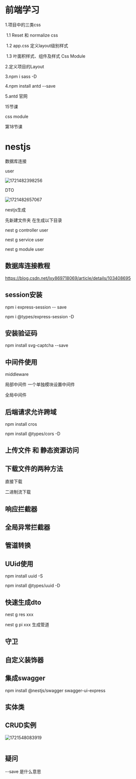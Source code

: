 # 前端学习

1.项目中的三类css

​	1.1 Reset 和 normalize css

​	1.2 app.css 定义layout级别样式	

​	1.3 叶面积样式、组件及样式 Css Module





2.定义项目的Layout

3.npm i sass -D

4.npm install antd --save

5.antd 官网

15节课

css module

第18节课





# nestjs

数据库连接

user

![1721482398256](C:\Users\15333\AppData\Roaming\Typora\typora-user-images\1721482398256.png)

DTO

![1721482657067](C:\Users\15333\AppData\Roaming\Typora\typora-user-images\1721482657067.png)



nestjs生成

先新建文件夹 在生成以下目录

nest g controller user

nest g service user

nest g module user



## 数据库连接教程

https://blog.csdn.net/lxy869718069/article/details/103408695





## session安装

npm i express-session -- save

npm i @types/express-session -D



## 安装验证码

npm install svg-captcha --save





## 中间件使用

middleware

局部中间件  一个单独模块设置中间件

全局中间件



## 后端请求允许跨域

npm install cros

npm install @types/cors  -D



## 上传文件  和   静态资源访问

## 下载文件的两种方法

直接下载

二进制流下载

## 响应拦截器

## 全局异常拦截器

## 管道转换

## UUid使用

npm install uuid -S

npm install @types/uuid -D



## 快速生成dto

nest g res xxx

nest g pi xxx   生成管道

## 守卫

## 自定义装饰器

## 集成swagger

npm install @nestjs/swagger swagger-ui-express



## 实体类



## CRUD实例

![1721548083919](C:\Users\15333\AppData\Roaming\Typora\typora-user-images\1721548083919.png)

```

```



## 疑问

--save 是什么意思